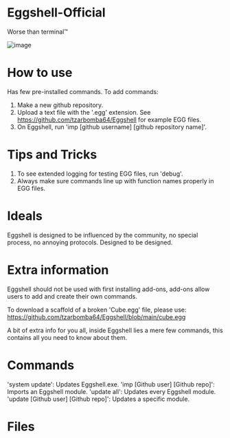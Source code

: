 # Eggshell-Official
Worse than terminal™

![image](https://github.com/user-attachments/assets/4c22156d-c2be-4e5b-81d1-1865072d1134)
# How to use
Has few pre-installed commands. To add commands:
1. Make a new github repository.
2. Upload a text file with the '.egg' extension. See https://github.com/tzarbomba64/Eggshell for example EGG files.
3. On Eggshell, run 'imp [github username] [github repository name]'.

# Tips and Tricks
1. To see extended logging for testing EGG files, run 'debug'.
2. Always make sure commands line up with function names properly in EGG files.

# Ideals
Eggshell is designed to be influenced by the community, no special process, no annoying protocols.
Designed to be designed.

# Extra information

Eggshell should not be used with first installing add-ons, add-ons allow users to add and create their own commands.

To download a scaffold of a broken 'Cube.egg' file, please use: https://github.com/tzarbomba64/Eggshell/blob/main/cube.egg

A bit of extra info for you all, inside Eggshell lies a mere few commands, this contains all you need to know about them.
# Commands
'system update': Updates Eggshell.exe.
'imp [Github user] [Github repo]': Imports an Eggshell module.
'update all': Updates every Eggshell module.
'update [Github user] [Github repo]': Updates a specific module.


# Files
